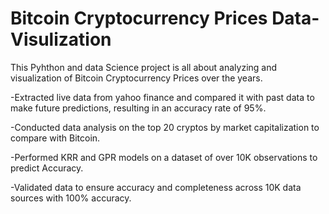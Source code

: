 #  Bitcoin Cryptocurrency Prices Data-Visulization
This Pyhthon and data Science project is all about analyzing and visualization of Bitcoin Cryptocurrency Prices over the years. 

-Extracted live data from yahoo finance and compared it with past data to make future predictions, resulting in an accuracy rate of 95%.

-Conducted data analysis on the top 20 cryptos by market capitalization to compare with Bitcoin.

-Performed KRR and GPR models on a dataset of over 10K observations to predict Accuracy.

-Validated data to ensure accuracy and completeness across 10K data sources with 100% accuracy.
